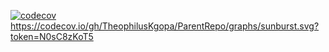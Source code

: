 [![codecov](https://codecov.io/gh/TheophilusKgopa/ParentRepo/graph/badge.svg?token=N0sC8zKoT5)](https://codecov.io/gh/TheophilusKgopa/ParentRepo)
https://codecov.io/gh/TheophilusKgopa/ParentRepo/graphs/sunburst.svg?token=N0sC8zKoT5
